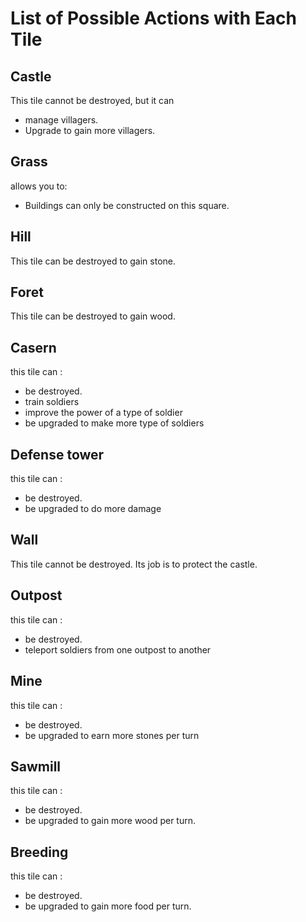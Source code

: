# List of Possible Actions with Each Tile

## Castle 
This tile cannot be destroyed,
but it can
- manage villagers.
- Upgrade to gain more villagers.

## Grass
allows you to:
- Buildings can only be constructed on this square.  

## Hill
This tile can be destroyed to gain stone.    

## Foret
This tile can be destroyed to gain wood.

## Casern
this tile can :
- be destroyed.
- train soldiers
- improve the power of a type of soldier
- be upgraded to make more type of soldiers

## Defense tower
this tile can :
- be destroyed.
- be upgraded to do more damage

## Wall
This tile cannot be destroyed.
Its job is to protect the castle.

## Outpost
this tile can :
- be destroyed.
- teleport soldiers from one outpost to another

## Mine
this tile can :
- be destroyed.
- be upgraded to earn more stones per turn

## Sawmill
this tile can :
- be destroyed.
- be upgraded to gain more wood per turn.

## Breeding
this tile can :
- be destroyed.
- be upgraded to gain more food per turn.
